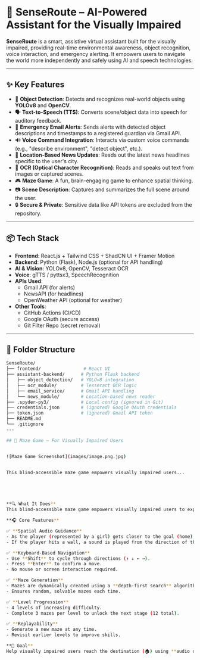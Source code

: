 # 🧠 SenseRoute – AI-Powered Assistant for the Visually Impaired

**SenseRoute** is a smart, assistive virtual assistant built for the visually impaired, providing real-time environmental awareness, object recognition, voice interaction, and emergency alerting. It empowers users to navigate the world more independently and safely using AI and speech technologies.

---

## ✨ Key Features

- 🎯 **Object Detection**: Detects and recognizes real-world objects using **YOLOv8** and **OpenCV**.
- 🗣️ **Text-to-Speech (TTS)**: Converts scene/object data into speech for auditory feedback.
- 📧 **Emergency Email Alerts**: Sends alerts with detected object descriptions and timestamps to a registered guardian via Gmail API.
- 🔊 **Voice Command Integration**: Interacts via custom voice commands (e.g., "describe environment", "detect object", etc.).
- 📰 **Location-Based News Updates**: Reads out the latest news headlines specific to the user's city.
- 📄 **OCR (Optical Character Recognition)**: Reads and speaks out text from images or captured scenes.
- 🎮 **Maze Game**: A fun, brain-engaging game to enhance spatial thinking.
- 📷 **Scene Description**: Captures and summarizes the full scene around the user.
- 🔒 **Secure & Private**: Sensitive data like API tokens are excluded from the repository.

---

## 📦 Tech Stack

- **Frontend**: React.js + Tailwind CSS + ShadCN UI + Framer Motion
- **Backend**: Python (Flask), Node.js (optional for API handling)
- **AI & Vision**: YOLOv8, OpenCV, Tesseract OCR
- **Voice**: gTTS / pyttsx3, SpeechRecognition
- **APIs Used**:
  - Gmail API (for alerts)
  - NewsAPI (for headlines)
  - OpenWeather API (optional for weather)
- **Other Tools**:
  - GitHub Actions (CI/CD)
  - Google OAuth (secure access)
  - Git Filter Repo (secret removal)

---

## 📂 Folder Structure

```bash
SenseRoute/
├── frontend/                # React UI
├── assistant-backend/      # Python Flask backend
│   ├── object_detection/   # YOLOv8 integration
│   ├── ocr_module/         # Tesseract OCR logic
│   ├── email_service/      # Gmail API handling
│   └── news_module/        # Location-based news reader
├── .spyder-py3/            # Local config (ignored in Git)
├── credentials.json        # (ignored) Google OAuth credentials
├── token.json              # (ignored) Gmail API token
├── README.md
└── .gitignore
---

## 🧩 Maze Game – For Visually Impaired Users


![Maze Game Screenshot](images/image.png.jpg)


This blind-accessible maze game empowers visually impaired users...





**🔍 What It Does**  
This blind-accessible maze game empowers visually impaired users to explore and solve mazes using audio feedback and keyboard navigation.

**🎧 Core Features**

✅ **Spatial Audio Guidance**  
- As the player (represented by a girl) gets closer to the goal (home), the volume of the goal sound increases.  
- If the player hits a wall, a sound is played from the direction of the wall, helping them understand spatial layout.

✅ **Keyboard-Based Navigation**  
- Use **Shift** to cycle through directions (↑ ↓ ← →).  
- Press **Enter** to confirm a move.  
- No mouse or screen interaction required.

✅ **Maze Generation**  
- Mazes are dynamically created using a **depth-first search** algorithm.  
- Ensures random, solvable mazes each time.

✅ **Level Progression**  
- 4 levels of increasing difficulty.  
- Complete 3 mazes per level to unlock the next stage (12 total).

✅ **Replayability**  
- Generate a new maze at any time.  
- Revisit earlier levels to improve skills.

**🎯 Goal**  
Help visually impaired users reach the destination (🏠) using **audio cues and a keyboard interface**. Each maze boosts confidence, spatial reasoning, and fun!




